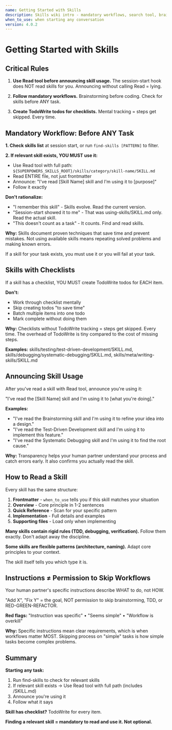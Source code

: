 ```yaml
---
name: Getting Started with Skills
description: Skills wiki intro - mandatory workflows, search tool, brainstorming triggers
when_to_use: when starting any conversation
version: 4.0.2
---
```


# Getting Started with Skills

## Critical Rules

1. **Use Read tool before announcing skill usage.** The session-start hook does NOT read skills for you. Announcing without calling Read = lying.

2. **Follow mandatory workflows.** Brainstorming before coding. Check for skills before ANY task.

3. **Create TodoWrite todos for checklists.** Mental tracking = steps get skipped. Every time.


## Mandatory Workflow: Before ANY Task

**1. Check skills list** at session start, or run `find-skills [PATTERN]` to filter.

**2. If relevant skill exists, YOU MUST use it:**

- Use Read tool with full path: `${SUPERPOWERS_SKILLS_ROOT}/skills/category/skill-name/SKILL.md`
- Read ENTIRE file, not just frontmatter
- Announce: "I've read [Skill Name] skill and I'm using it to [purpose]"
- Follow it exactly

**Don't rationalize:**
- "I remember this skill" - Skills evolve. Read the current version.
- "Session-start showed it to me" - That was using-skills/SKILL.md only. Read the actual skill.
- "This doesn't count as a task" - It counts. Find and read skills.

**Why:** Skills document proven techniques that save time and prevent mistakes. Not using available skills means repeating solved problems and making known errors.

If a skill for your task exists, you must use it or you will fail at your task.

## Skills with Checklists

If a skill has a checklist, YOU MUST create TodoWrite todos for EACH item.

**Don't:**
- Work through checklist mentally
- Skip creating todos "to save time"
- Batch multiple items into one todo
- Mark complete without doing them

**Why:** Checklists without TodoWrite tracking = steps get skipped. Every time. The overhead of TodoWrite is tiny compared to the cost of missing steps.

**Examples:** skills/testing/test-driven-development/SKILL.md, skills/debugging/systematic-debugging/SKILL.md, skills/meta/writing-skills/SKILL.md

## Announcing Skill Usage

After you've read a skill with Read tool, announce you're using it:

"I've read the [Skill Name] skill and I'm using it to [what you're doing]."

**Examples:**
- "I've read the Brainstorming skill and I'm using it to refine your idea into a design."
- "I've read the Test-Driven Development skill and I'm using it to implement this feature."
- "I've read the Systematic Debugging skill and I'm using it to find the root cause."

**Why:** Transparency helps your human partner understand your process and catch errors early. It also confirms you actually read the skill.

## How to Read a Skill

Every skill has the same structure:

1. **Frontmatter** - `when_to_use` tells you if this skill matches your situation
2. **Overview** - Core principle in 1-2 sentences
3. **Quick Reference** - Scan for your specific pattern
4. **Implementation** - Full details and examples
5. **Supporting files** - Load only when implementing

**Many skills contain rigid rules (TDD, debugging, verification).** Follow them exactly. Don't adapt away the discipline.

**Some skills are flexible patterns (architecture, naming).** Adapt core principles to your context.

The skill itself tells you which type it is.

## Instructions ≠ Permission to Skip Workflows

Your human partner's specific instructions describe WHAT to do, not HOW.

"Add X", "Fix Y" = the goal, NOT permission to skip brainstorming, TDD, or RED-GREEN-REFACTOR.

**Red flags:** "Instruction was specific" • "Seems simple" • "Workflow is overkill"

**Why:** Specific instructions mean clear requirements, which is when workflows matter MOST. Skipping process on "simple" tasks is how simple tasks become complex problems.

## Summary

**Starting any task:**
1. Run find-skills to check for relevant skills
2. If relevant skill exists → Use Read tool with full path (includes /SKILL.md)
3. Announce you're using it
4. Follow what it says

**Skill has checklist?** TodoWrite for every item.

**Finding a relevant skill = mandatory to read and use it. Not optional.**
